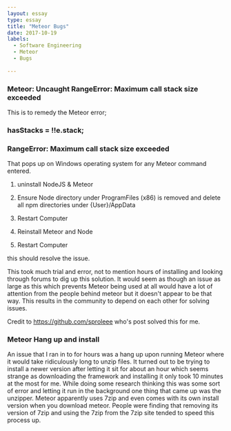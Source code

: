 ```yaml
---
layout: essay
type: essay
title: "Meteor Bugs"
date: 2017-10-19
labels:
  - Software Engineering
  - Meteor
  - Bugs
  
---
```


### Meteor: Uncaught RangeError: Maximum call stack size exceeded

This is to remedy the Meteor error;

### hasStacks = !!e.stack;

### RangeError: Maximum call stack size exceeded

That pops up on Windows operating system for any Meteor command entered.

1) uninstall NodeJS & Meteor

2) Ensure Node directory under ProgramFiles (x86) is removed and delete all npm directories under {User}/AppData

3) Restart Computer

4) Reinstall Meteor and Node

5) Restart Computer

this should resolve the issue.

This took much trial and error, not to mention hours of installing and looking through forums to dig up this solution. It would seem as though an issue as large as this which prevents Meteor being used at all would have a lot of attention from the people behind meteor but it doesn't appear to be that way. This results in the community to depend on each other for solving issues.

Credit to https://github.com/sproleee who's post solved this for me.

### Meteor Hang up and install

An issue that I ran in to for hours was a hang up upon running Meteor where it would take ridiculously long to unzip files. It turned out to be trying to install a newer version after letting it sit for about an hour which seems strange as downloading the framework and installing it only took 10 minutes at the most for me. While doing some research thinking this was some sort of error and letting it run in the background one thing that came up was the unzipper. Meteor apparently uses 7zip and even comes with its own install version when you download meteor. People were finding that removing its version of 7zip and using the 7zip from the 7zip site tended to speed this process up.
